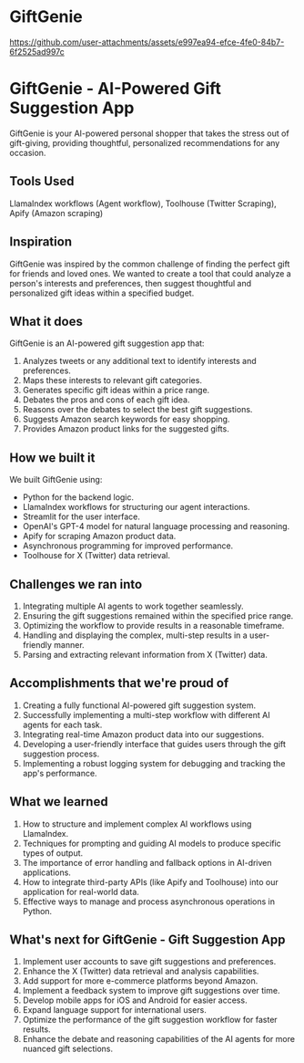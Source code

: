 # GiftGenie


https://github.com/user-attachments/assets/e997ea94-efce-4fe0-84b7-6f2525ad997c

# GiftGenie - AI-Powered Gift Suggestion App

GiftGenie is your AI-powered personal shopper that takes the stress out of gift-giving, providing thoughtful, personalized recommendations for any occasion.

## Tools Used
LlamaIndex workflows (Agent workflow), Toolhouse (Twitter Scraping), Apify (Amazon scraping)

## Inspiration
GiftGenie was inspired by the common challenge of finding the perfect gift for friends and loved ones. We wanted to create a tool that could analyze a person's interests and preferences, then suggest thoughtful and personalized gift ideas within a specified budget.

## What it does
GiftGenie is an AI-powered gift suggestion app that:

1. Analyzes tweets or any additional text to identify interests and preferences.
2. Maps these interests to relevant gift categories.
3. Generates specific gift ideas within a price range.
4. Debates the pros and cons of each gift idea.
5. Reasons over the debates to select the best gift suggestions.
6. Suggests Amazon search keywords for easy shopping.
7. Provides Amazon product links for the suggested gifts.

## How we built it
We built GiftGenie using:

- Python for the backend logic.
- LlamaIndex workflows for structuring our agent interactions.
- Streamlit for the user interface.
- OpenAI's GPT-4 model for natural language processing and reasoning.
- Apify for scraping Amazon product data.
- Asynchronous programming for improved performance.
- Toolhouse for X (Twitter) data retrieval.

## Challenges we ran into
1. Integrating multiple AI agents to work together seamlessly.
2. Ensuring the gift suggestions remained within the specified price range.
3. Optimizing the workflow to provide results in a reasonable timeframe.
4. Handling and displaying the complex, multi-step results in a user-friendly manner.
5. Parsing and extracting relevant information from X (Twitter) data.

## Accomplishments that we're proud of
1. Creating a fully functional AI-powered gift suggestion system.
2. Successfully implementing a multi-step workflow with different AI agents for each task.
3. Integrating real-time Amazon product data into our suggestions.
4. Developing a user-friendly interface that guides users through the gift suggestion process.
5. Implementing a robust logging system for debugging and tracking the app's performance.

## What we learned
1. How to structure and implement complex AI workflows using LlamaIndex.
2. Techniques for prompting and guiding AI models to produce specific types of output.
3. The importance of error handling and fallback options in AI-driven applications.
4. How to integrate third-party APIs (like Apify and Toolhouse) into our application for real-world data.
5. Effective ways to manage and process asynchronous operations in Python.

## What's next for GiftGenie - Gift Suggestion App
1. Implement user accounts to save gift suggestions and preferences.
2. Enhance the X (Twitter) data retrieval and analysis capabilities.
3. Add support for more e-commerce platforms beyond Amazon.
4. Implement a feedback system to improve gift suggestions over time.
5. Develop mobile apps for iOS and Android for easier access.
6. Expand language support for international users.
7. Optimize the performance of the gift suggestion workflow for faster results.
8. Enhance the debate and reasoning capabilities of the AI agents for more nuanced gift selections.
